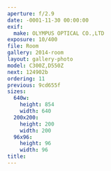 ```yaml
---
aperture: f/2.9
date: -0001-11-30 00:00:00
exif:
  make: OLYMPUS OPTICAL CO.,LTD
exposure: 10/400
file: Room
gallery: 2014-room
layout: gallery-photo
model: C300Z,D550Z
next: 124902b
ordering: 11
previous: 9cd655f
sizes:
  640w:
    height: 854
    width: 640
  200x200:
    height: 200
    width: 200
  96x96:
    height: 96
    width: 96
title: 
---
```

